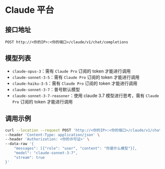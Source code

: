 # Claude 平台

## 接口地址

```curl
POST http://<你的IP>:<你的端口>/claude/v1/chat/completions
```

## 模型列表

- `claude-opus-3`：需有 `Claude Pro` 订阅的 token 才能进行调用
- `claude-sonnet-3-5`：需有 `Claude Pro` 订阅的 token 才能进行调用
- `claude-haiku-3-5`：需有 `Claude Pro` 订阅的 token 才能进行调用
- `claude-sonnet-3-7`：普号默认模型
- `claude-sonnet-3-7-reasoner`：使用 claude 3.7 模型进行思考，需有 `Claude Pro` 订阅的 token 才能进行调用

## 调用示例

```bash
curl --location --request POST 'http://<你的IP>:<你的端口>/claude/v1/chat/completions' \
--header 'Content-Type: application/json' \
--header 'Authorization: <你的许可证>' \
--data-raw '{
    "messages": [{"role": "user", "content": "你是什么模型"}],
    "model": "claude-sonnet-3-7",
    "stream": true
}'
```

